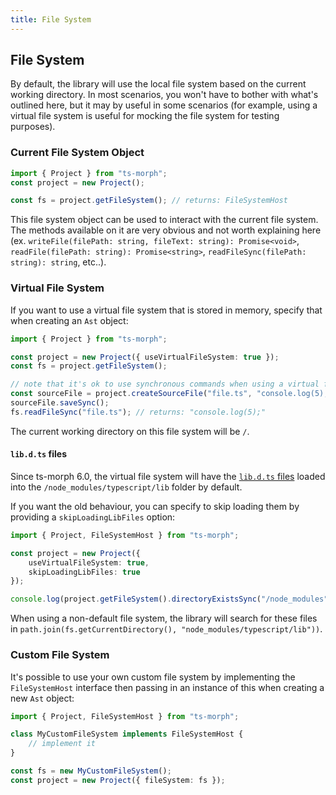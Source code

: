 ```yaml
---
title: File System
---
```


## File System

By default, the library will use the local file system based on the current working directory. In most scenarios, you won't have to bother with what's outlined here, but it may
by useful in some scenarios (for example, using a virtual file system is useful for mocking the file system for testing purposes).

### Current File System Object

```ts
import { Project } from "ts-morph";
const project = new Project();

const fs = project.getFileSystem(); // returns: FileSystemHost
```

This file system object can be used to interact with the current file system. The methods available on it are very obvious and not worth explaining
here (ex. `writeFile(filePath: string, fileText: string): Promise<void>`, `readFile(filePath: string): Promise<string>`, `readFileSync(filePath: string): string`, etc..).

### Virtual File System

If you want to use a virtual file system that is stored in memory, specify that when creating an `Ast` object:

```ts
import { Project } from "ts-morph";

const project = new Project({ useVirtualFileSystem: true });
const fs = project.getFileSystem();

// note that it's ok to use synchronous commands when using a virtual file system
const sourceFile = project.createSourceFile("file.ts", "console.log(5);");
sourceFile.saveSync();
fs.readFileSync("file.ts"); // returns: "console.log(5);"
```

The current working directory on this file system will be `/`.

#### `lib.d.ts` files

Since ts-morph 6.0, the virtual file system will have the [`lib.d.ts` files](https://github.com/Microsoft/TypeScript/tree/master/lib) loaded into the `/node_modules/typescript/lib` folder by default.

If you want the old behaviour, you can specify to skip loading them by providing a `skipLoadingLibFiles` option:

```ts ignore-error: 1109
import { Project, FileSystemHost } from "ts-morph";

const project = new Project({
    useVirtualFileSystem: true,
    skipLoadingLibFiles: true
});

console.log(project.getFileSystem().directoryExistsSync("/node_modules")); // false
```

When using a non-default file system, the library will search for these files in `path.join(fs.getCurrentDirectory(), "node_modules/typescript/lib"))`.

### Custom File System

It's possible to use your own custom file system by implementing the `FileSystemHost` interface then passing in an instance of this when creating a new `Ast` object:

```ts ignore-error: 2420, 2345
import { Project, FileSystemHost } from "ts-morph";

class MyCustomFileSystem implements FileSystemHost {
    // implement it
}

const fs = new MyCustomFileSystem();
const project = new Project({ fileSystem: fs });
```
